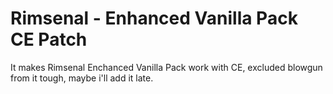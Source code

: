 # Rimsenal - Enhanced Vanilla Pack CE Patch

It makes Rimsenal Enchanced Vanilla Pack work with CE, excluded blowgun from it tough, maybe i'll add it late.
